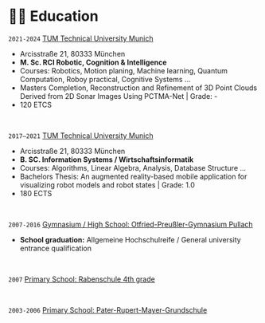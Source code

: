 # 👨‍🎓 Education

`2021-2024` [TUM Technical University Munich](https://www.tum.de)
- Arcisstraße 21, 80333 München
- **M. Sc. RCI Robotic, Cognition & Intelligence**
- Courses: Robotics, Motion planing, Machine learning, Quantum Computation, Roboy practical, Cognitive Systems ...
- Masters Completion, Reconstruction and Refinement of 3D Point Clouds Derived from 2D Sonar Images Using PCTMA-Net  | Grade: -
- 120 ETCS

&nbsp;


`2017–2021` [TUM Technical University Munich](https://www.tum.de)
- Arcisstraße 21, 80333 München
- **B. SC. Information Systems / Wirtschaftsinformatik**
- Courses: Algorithms, Linear Algebra, Analysis, Database Structure ... 
- Bachelors Thesis: An augmented reality-based mobile application for visualizing robot models and robot states | Grade: 1.0
- 180 ECTS

&nbsp;


`2007-2016` [Gymnasium / High School: Otfried-Preußler-Gymnasium Pullach](https://www.opg-pullach.de)
- **School graduation:** Allgemeine Hochschulreife / General university entrance qualification

&nbsp;


`2007` [Primary School: Rabenschule 4th grade](https://www.gs-pullach.de)

&nbsp;


`2003-2006` [Primary School: Pater-Rupert-Mayer-Grundschule](https://www.prmvs.de)